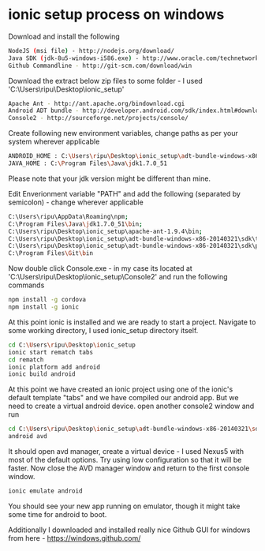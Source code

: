 ionic setup process on windows
================

Download and install the following 

```bash
NodeJS (msi file) - http://nodejs.org/download/
Java SDK (jdk-8u5-windows-i586.exe) - http://www.oracle.com/technetwork/java/javase/downloads/jdk8-downloads-2133151.html
Github Commandline - http://git-scm.com/download/win
```

Download the extract below zip files to some folder - I used 'C:\Users\ripu\Desktop\ionic_setup'

```bash
Apache Ant - http://ant.apache.org/bindownload.cgi
Android ADT bundle - http://developer.android.com/sdk/index.html#download
Console2 - http://sourceforge.net/projects/console/
```

Create following new environment variables, change paths as per your system wherever applicable

```bash
ANDROID_HOME : C:\Users\ripu\Desktop\ionic_setup\adt-bundle-windows-x86-20140321\sdk
JAVA_HOME : C:\Program Files\Java\jdk1.7.0_51 
```

Please note that your jdk version might be different than mine.

Edit Enverionment variable "PATH" and add the following (separated by semicolon) - change wherever applicable

```bash
C:\Users\ripu\AppData\Roaming\npm;
C:\Program Files\Java\jdk1.7.0_51\bin;
C:\Users\ripu\Desktop\ionic_setup\apache-ant-1.9.4\bin;
C:\Users\ripu\Desktop\ionic_setup\adt-bundle-windows-x86-20140321\sdk\tools;
C:\Users\ripu\Desktop\ionic_setup\adt-bundle-windows-x86-20140321\sdk\platform-tools;
C:\Program Files\Git\bin
```

Now double click Console.exe - in my case its located at 'C:\Users\ripu\Desktop\ionic_setup\Console2' and run the following commands

```bash
npm install -g cordova
npm install -g ionic
```

At this point ionic is installed and we are ready to start a project. Navigate to some working directory, I used ionic_setup directory itself.

```bash
cd C:\Users\ripu\Desktop\ionic_setup
ionic start rematch tabs
cd rematch
ionic platform add android
ionic build android
```

At this point we have created an ionic project using one of the ionic's default template "tabs" and we have compiled our android app. But we need to create a virtual android device. open another console2 window and run

```bash
cd C:\Users\ripu\Desktop\ionic_setup\adt-bundle-windows-x86-20140321\sdk\tools
android avd
```

It should open avd manager, create a virtual device - I used Nexus5 with most of the default options. Try using low configuration so that it will be faster. Now close the AVD manager window and return to the first console window.

```bash
ionic emulate android
```

You should see your new app running on emulator, though it might take some time for android to boot. 

Additionally I downloaded and installed really nice Github GUI for windows from here - https://windows.github.com/

















